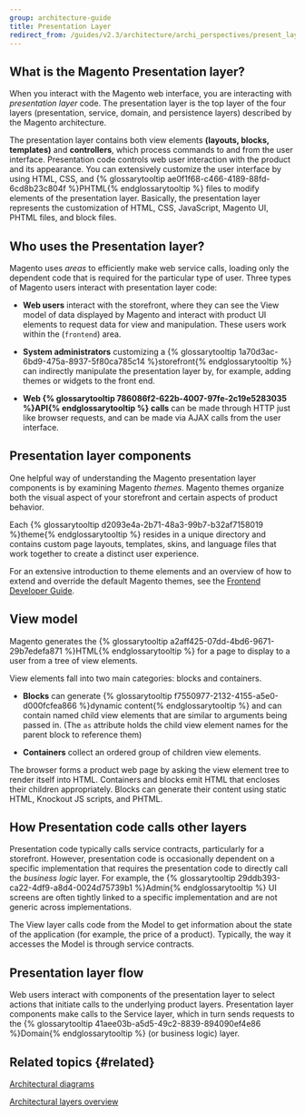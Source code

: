 ```yaml
---
group: architecture-guide
title: Presentation Layer
redirect_from: /guides/v2.3/architecture/archi_perspectives/present_layer.html
---
```


## What is the Magento Presentation layer?

When you interact with the Magento web interface, you are interacting with _presentation layer_ code. The presentation layer is the top layer of the four layers (presentation, service, domain, and persistence layers) described by the Magento architecture.

The presentation layer contains both view elements **(layouts, blocks, templates)** and **controllers**, which process commands to and from the user interface. Presentation code controls web user interaction with the product and its appearance. You can extensively customize the user interface by using HTML, CSS, and {% glossarytooltip ae0f1f68-c466-4189-88fd-6cd8b23c804f %}PHTML{% endglossarytooltip %} files to modify elements of the presentation layer. Basically, the presentation layer represents the customization of HTML, CSS, JavaScript, Magento UI, PHTML files, and block files.

## Who uses the Presentation layer?

Magento uses _areas_ to efficiently make web service calls, loading only the dependent code that is required for the particular type of user. Three types of Magento users interact with presentation layer code:

* **Web users** interact with the storefront, where they can see the View model of data displayed by Magento and interact with product UI elements to request data for view and manipulation. These users work within the (`frontend`) area.

* **System administrators** customizing a {% glossarytooltip 1a70d3ac-6bd9-475a-8937-5f80ca785c14 %}storefront{% endglossarytooltip %} can indirectly manipulate the presentation layer by, for example, adding themes or widgets to the front end.

* **Web {% glossarytooltip 786086f2-622b-4007-97fe-2c19e5283035 %}API{% endglossarytooltip %} calls** can be made through HTTP just like browser requests, and can be made via AJAX calls from the user interface.

## Presentation layer components

One helpful way of understanding the Magento presentation layer components is by examining Magento _themes_.
Magento themes organize both the visual aspect of your storefront and certain aspects of product behavior.

Each {% glossarytooltip d2093e4a-2b71-48a3-99b7-b32af7158019 %}theme{% endglossarytooltip %} resides in a unique directory and contains custom page layouts, templates, skins, and language files that work together to create a distinct user experience.

For an extensive introduction to theme elements and an overview of how to extend and override the default Magento themes, see the [Frontend Developer Guide]({{page.baseurl}}/frontend-development.html).

## View model

Magento generates the {% glossarytooltip a2aff425-07dd-4bd6-9671-29b7edefa871 %}HTML{% endglossarytooltip %} for a page to display to a user from a tree of view elements.

View elements fall into two main categories: blocks and containers.

* **Blocks** can generate {% glossarytooltip f7550977-2132-4155-a5e0-d000fcfea866 %}dynamic content{% endglossarytooltip %} and can contain named child view elements that are similar to arguments being passed in.
  (The `as` attribute holds the child view element names for the parent block to reference them)

* **Containers** collect an ordered group of children view elements.

The browser forms a product web page by asking the view element tree to render itself into HTML.
Containers and blocks emit HTML that encloses their children appropriately.
Blocks can generate their content using static HTML, Knockout JS scripts, and PHTML.

## How Presentation code calls other layers

Presentation code typically calls service contracts, particularly for a storefront.
However, presentation code is occasionally dependent on a specific implementation that requires the presentation code to directly call the _business logic_ layer.
For example, the {% glossarytooltip 29ddb393-ca22-4df9-a8d4-0024d75739b1 %}Admin{% endglossarytooltip %} UI screens are often tightly linked to a specific implementation and are not generic across implementations.

The View layer calls code from the Model to get information about the state of the application (for example, the price of a product). Typically, the way it accesses the Model is through service contracts.

## Presentation layer flow

Web users interact with components of the presentation layer to select actions that initiate calls to the underlying product layers.
Presentation layer components make calls to the Service layer, which in turn sends requests to the {% glossarytooltip 41aee03b-a5d5-49c2-8839-894090ef4e86 %}Domain{% endglossarytooltip %} (or business logic) layer.

## Related topics {#related}

[Architectural diagrams]({{page.baseurl}}/architecture/basics/architectural-diagrams.html)

[Architectural layers overview]({{page.baseurl}}/architecture/layers.html)

